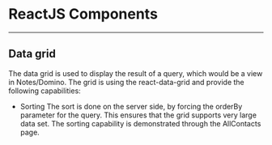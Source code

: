 # ReactJS Components
--------------------

## Data grid
The data grid is used to display the result of a query, which would be a view in Notes/Domino. The grid is using the react-data-grid and provide the following capabilities:

- Sorting
The sort is done on the server side, by forcing the orderBy parameter for the query. This ensures that the grid supports very large data set.
The sorting capability is demonstrated through the AllContacts page.

